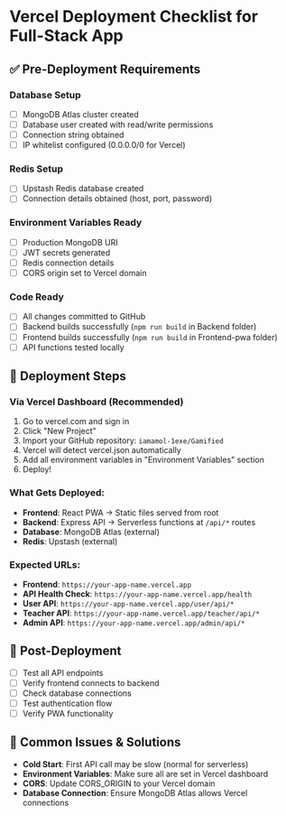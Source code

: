 # Vercel Deployment Checklist for Full-Stack App

## ✅ Pre-Deployment Requirements

### Database Setup
- [ ] MongoDB Atlas cluster created
- [ ] Database user created with read/write permissions
- [ ] Connection string obtained
- [ ] IP whitelist configured (0.0.0.0/0 for Vercel)

### Redis Setup  
- [ ] Upstash Redis database created
- [ ] Connection details obtained (host, port, password)

### Environment Variables Ready
- [ ] Production MongoDB URI
- [ ] JWT secrets generated
- [ ] Redis connection details
- [ ] CORS origin set to Vercel domain

### Code Ready
- [ ] All changes committed to GitHub
- [ ] Backend builds successfully (`npm run build` in Backend folder)
- [ ] Frontend builds successfully (`npm run build` in Frontend-pwa folder)
- [ ] API functions tested locally

## 🚀 Deployment Steps

### Via Vercel Dashboard (Recommended)
1. Go to vercel.com and sign in
2. Click "New Project"
3. Import your GitHub repository: `iamamol-1exe/Gamified`
4. Vercel will detect vercel.json automatically
5. Add all environment variables in "Environment Variables" section
6. Deploy!

### What Gets Deployed:
- **Frontend**: React PWA → Static files served from root
- **Backend**: Express API → Serverless functions at `/api/*` routes
- **Database**: MongoDB Atlas (external)
- **Redis**: Upstash (external)

### Expected URLs:
- **Frontend**: `https://your-app-name.vercel.app`
- **API Health Check**: `https://your-app-name.vercel.app/health`
- **User API**: `https://your-app-name.vercel.app/user/api/*`
- **Teacher API**: `https://your-app-name.vercel.app/teacher/api/*`
- **Admin API**: `https://your-app-name.vercel.app/admin/api/*`

## 🔧 Post-Deployment
- [ ] Test all API endpoints
- [ ] Verify frontend connects to backend
- [ ] Check database connections
- [ ] Test authentication flow
- [ ] Verify PWA functionality

## 🐛 Common Issues & Solutions
- **Cold Start**: First API call may be slow (normal for serverless)
- **Environment Variables**: Make sure all are set in Vercel dashboard
- **CORS**: Update CORS_ORIGIN to your Vercel domain
- **Database Connection**: Ensure MongoDB Atlas allows Vercel connections